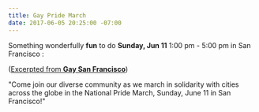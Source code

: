 ```yaml
---
title: Gay Pride March
date: 2017-06-05 20:25:00 -07:00
---
```


Something wonderfully **fun** to do 
**Sunday, Jun 11**
1:00 pm - 5:00 pm 
in San Francisco :

([Excerpted from **Gay San Francisco**](http://sanfrancisco.gaycities.com/events/780547-national-pride-march-san-francisco))

"Come join our diverse community as we march in solidarity with cities across the globe in the National Pride March, Sunday, June 11 in San Francisco!"


